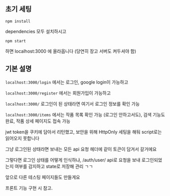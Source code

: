 ## 초기 세팅

```
npm install
```
dependencies 모두 설치하시고

```
npm start
```
하면 localhost:3000 에 올라옵니다 (당연히 장고 서버도 켜두셔야 함)


## 기본 설명

`localhost:3000/login` 에서는 로그인, google login이 가능하고

`localhost:3000/register` 에서는 회원가입이 가능하고

`localhost:3000/` 로그인이 된 상태라면 여기서 로그인 정보를 확인 가능

`localhost:3000/items` 에서는 작품 목록 확인 가능 (로그인 안하고서도), 검색 기능도 완료, 작품 상세 페이지도 접속 가능


jwt token을 쿠키에 담아서 리턴했고, 보안을 위해 HttpOnly 세팅을 해둬 script로는 읽어오지 못합니다

그냥 로그인된 상태라면 보내는 모든 api 요청 헤더에 같이 토큰이 담겨서 갈거에요

그렇다면 로그인 상태를 어떻게 인식하냐, /auth/user/ api로 요청을 보내 로그인되었는지 여부를 감지하고 state로 저장해 관리 ㄱㄱ

앞으로 다른 테스팅 페이지들도 만들게요

프론트 기능 구현 시 참고.

